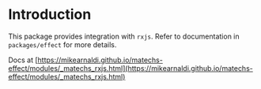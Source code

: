# Introduction

This package provides integration with `rxjs`. Refer to documentation in `packages/effect` for more details.

Docs at [https://mikearnaldi.github.io/matechs-effect/modules/_matechs_rxjs.html](https://mikearnaldi.github.io/matechs-effect/modules/_matechs_rxjs.html)